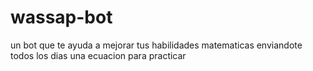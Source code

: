 # wassap-bot
un bot que te ayuda a mejorar tus habilidades matematicas  enviandote todos los dias una ecuacion para practicar 

